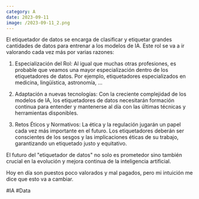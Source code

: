 ```yaml
--- 
category: A 
date: 2023-09-11 
image: /2023-09-11_2.png 
--- 
```


El etiquetador de datos se encarga de clasificar y etiquetar grandes cantidades de datos para entrenar a los modelos de IA. Este rol se va a ir valorando cada vez más por varias razones: 

1) Especialización del Rol: Al igual que muchas otras profesiones, es probable que veamos una mayor especialización dentro de los etiquetadores de datos. Por ejemplo, etiquetadores especializados en medicina, lingüística, astronomía, ...

2) Adaptación a nuevas tecnologías: Con la creciente complejidad de los modelos de IA, los etiquetadores de datos necesitarán formación continua para entender y mantenerse al día con las últimas técnicas y herramientas disponibles.

3) Retos Éticos y Normativos: La ética y la regulación jugarán un papel cada vez más importante en el futuro. Los etiquetadores deberán ser conscientes de los sesgos y las implicaciones éticas de su trabajo, garantizando un etiquetado justo y equitativo.

El futuro del "etiquetador de datos" no solo es prometedor sino también crucial en la evolución y mejora continua de la inteligencia artificial. 

Hoy en día son puestos poco valorados y mal pagados, pero mi intuición me dice que esto va a cambiar. 

#IA #Data